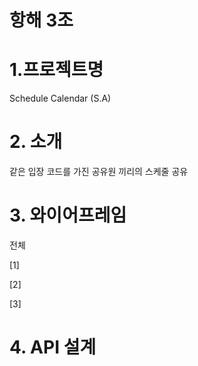 # 항해 3조 

# 1.프로젝트명
Schedule Calendar (S.A)

# 2. 소개
같은 입장 코드를 가진 공유원 끼리의 스케줄 공유

# 3. 와이어프레임
전체

[1]

[2]

[3]

# 4. API 설계

